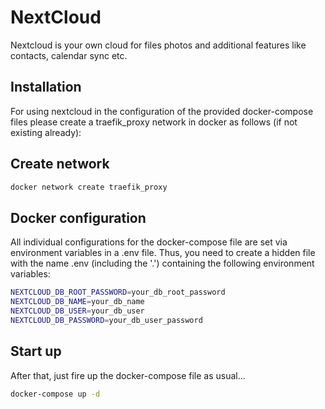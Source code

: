 # NextCloud

Nextcloud is your own cloud for files photos and additional features like
contacts, calendar sync etc.

## Installation

For using nextcloud in the configuration of the provided docker-compose
files please create a traefik_proxy network in docker as follows
(if not existing already):

## Create network

```bash
docker network create traefik_proxy
```

## Docker configuration

All individual configurations for the docker-compose file are set via
environment variables in a .env file. Thus, you need to create a hidden
file with the name .env (including the '.') containing the following
environment variables:

````bash
NEXTCLOUD_DB_ROOT_PASSWORD=your_db_root_password
NEXTCLOUD_DB_NAME=your_db_name
NEXTCLOUD_DB_USER=your_db_user
NEXTCLOUD_DB_PASSWORD=your_db_user_password
````

## Start up

After that, just fire up the docker-compose file as usual...

````bash
docker-compose up -d
````
